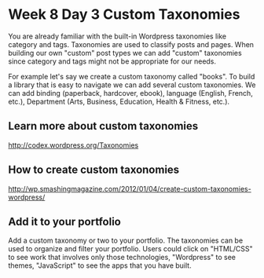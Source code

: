 # Week 8 Day 3 Custom Taxonomies

You are already familiar with the built-in Wordpress taxonomies like category and tags. Taxonomies are used to classify posts and pages. When building our own "custom" post types we can add "custom" taxonomies since category and tags might not be appropriate for our needs.

For example let's say we create a custom taxonomy called "books". To build a library that is easy to navigate we can add several custom taxonomies. We can add binding (paperback, hardcover, ebook), language (English, French, etc.), Department (Arts, Business, Education, Health & Fitness, etc.).

## Learn more about custom taxonomies
http://codex.wordpress.org/Taxonomies

## How to create custom taxonomies
http://wp.smashingmagazine.com/2012/01/04/create-custom-taxonomies-wordpress/

## Add it to your portfolio

Add a custom taxonomy or two to your portfolio. The taxonomies can be used to organize and filter your portfolio. Users could click on "HTML/CSS" to see work that involves only those technologies, "Wordpress" to see themes, "JavaScript" to see the apps that you have built.